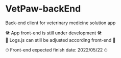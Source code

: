 # VetPaw-backEnd

Back-end client for veterinary medicine solution app

🛠 App front-end is still under development 🛠 <br>
📌 Logs.js can still be adjusted according front-end 📌 <br>

⏱ Front-end expected finish date: 2022/05/22 ⏱ <br>
